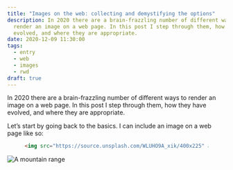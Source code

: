 ```yaml
---
title: "Images on the web: collecting and demystifying the options"
description: In 2020 there are a brain-frazzling number of different ways to
  render an image on a web page. In this post I step through them, how they have
  evolved, and where they are appropriate.
date: 2020-12-09 11:30:00
tags:
  - entry
  - web
  - images
  - rwd
draft: true
---
```

In 2020 there are a brain-frazzling number of different ways to render an image on a web page. In this post I step through them, how they have evolved, and where they are appropriate.

Let’s start by going back to the basics. I can include an image on a web page like so:

<figure>

```html
<img src="https://source.unsplash.com/WLUHO9A_xik/400x225" alt="A mountain range" />
```

</figure>

<img src="https://source.unsplash.com/WLUHO9A_xik/400x225" alt="A mountain range" />

<!--

This all started from:

I should change image CSS to no longer set images to width: 100% by default. (this is also a trello card)
Max-width: 100% (no height: auto required) is a safer default. 
The width and auto height should be available on demand. 

End of 'this all started from'.

By not setting img { width: 100%; } we have the option to display images smaller than their parent container width, for example a small avatar or book, at their natural size, rather than them being automatically stretched.

Without width and height attributes (but with CSS max-width: 100%) an image will either render at its actual 
width (and height) (useful for small avatar or thumbnail) *or* be the full width of its parent container if its actual size is larger than the container 
(this is the max-width: 100% kicking in). 
This gives us the "fluid images" of RWD where we can use the same large image for a wide screen and a narrow screen 
because the image is constrained by the width of its container. 

Here’s where it gets interesting.
It’s advantageous to include HTML width and height elements to allow the browser to reserve the appropriate space in the layout for an image while it loads. 
However in the past (the pre-responsive days) this was only needed to reserve space based on those *exact* values. Nowadays browsers are dealing with fluid images and need to reserve not the exact space but a scaled up or down (say to 100% parent width) version of them and it needs to also know the image’s aspect ratio in order to do this which up until recently it would only get from the image’s internal data having finished downloading it. However the recent browser updates allow the browser to compute the aspect ratio from the width and height HTML attributes.

To achieve the combination of 1) setting width and height HTML attributes and 2) using CSS to make your image fluid: as I understand it from https://www.chromestatus.com/feature/5695266130755584 and Firefox Jen Simmons, you’re going to need to then set:

```css
img { 
  width: 100%; 
  height: auto;
}
```

… as opposed to just max-width. This is presumably because if you don’t, because the image has e.g. an HTML-defined width, the browser will want to use that to set its width if we only have a `max-width` set in CSS. But I need to test that! It might just be a Jen Simmons thing to always say width rather than max-width, and max-width might work. To be honest though, if it’s not a hassle to add the above as a modifier, probably better just trusing JS and using it!

(NB I imagine that even if switching to a `width` situation you can still leave your default `max-width: 100%` alone because set to 100% it won’t cause any issues) 

Other stuff.

Frame https://every-layout.dev/layouts/frame/:

* this is when you don’t know the image’s aspect ratio in advance but want to enforce it, perhaps for reasons of consistency in a template or grid.
* works for videos too

Responsive image syntax:

* for the resolution switching case I think everything above still stands
* for the art direction case, the browser aspect ratio computation stuff doesn’t work.

## More New stuff

Steph Eckles says \`object-fit\` lets an image act as a container for its own content. (NB she’s talking about object-fit in *general*, but this is still an interesting different perspective than EL’s “object-fit: cover dynamically recrops an image to fit the space without changing its aspect ratio” 
https://egghead.io/lessons/css-apply-aspect-ratio-sizing-to-images-with-css-object-fit
https://www.youtube.com/watch?app=desktop&feature=youtu.be&v=5CZyxnCdXuk

MDN say “The object-fit CSS property sets how the content of a replaced element, such as an <img> or <video>, should be resized to fit its container. You can alter the alignment of the replaced element's content object within the element's box using the object-position property.”

So in summary: object-fit *resizes* an image to *fit*

-->